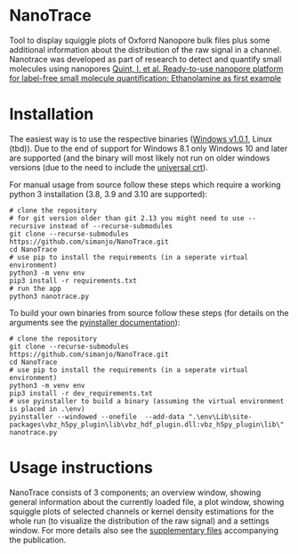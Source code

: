 # NanoTrace

Tool to display squiggle plots of Oxforrd Nanopore bulk files plus some additional information about the distribution of the raw signal in a channel. Nanotrace was developed as part of research to detect and quantify small molecules using nanopores [Quint, I. et al. Ready-to-use nanopore platform for label-free small molecule quantification: Ethanolamine as first example](https://doi.org/10.1016/j.nano.2023.102724)

# Installation

The easiest way is to use the respective binaries ([Windows v1.0.1](https://github.com/simanjo/NanoTrace/releases/download/v1.0.1/nanotrace.exe), Linux  (tbd)).
Due to the end of support for Windows 8.1 only Windows 10 and later are supported (and the binary will most likely not run on older windows versions (due to the need to include the [universal crt](https://devblogs.microsoft.com/cppblog/introducing-the-universal-crt/)).

For manual usage from source follow these steps which require a working python 3 installation (3.8, 3.9 and 3.10 are supported):
```
# clone the repository
# for git version older than git 2.13 you might need to use --recursive instead of --recurse-submodules
git clone --recurse-submodules https://github.com/simanjo/NanoTrace.git
cd NanoTrace
# use pip to install the requirements (in a seperate virtual environment)
python3 -m venv env
pip3 install -r requirements.txt
# run the app
python3 nanotrace.py
```
To build your own binaries from source follow these steps (for details on the arguments see the [pyinstaller documentation](https://pyinstaller.org/en/stable/usage.html#options)):
```
# clone the repository
git clone --recurse-submodules https://github.com/simanjo/NanoTrace.git
cd NanoTrace
# use pip to install the requirements (in a seperate virtual environment)
python3 -m venv env
pip3 install -r dev_requirements.txt
# use pyinstaller to build a binary (assuming the virtual environment is placed in .\env)
pyinstaller --windowed --onefile  --add-data ".\env\Lib\site-packages\vbz_h5py_plugin\lib\vbz_hdf_plugin.dll:vbz_h5py_plugin\lib\" nanotrace.py
```

# Usage instructions

NanoTrace consists of 3 components; an overview window, showing general information about the currently loaded file, a plot window, showing squiggle plots of selected channels or kernel density estimations for the whole run (to visualize the distribution of the raw signal) and a settings window. For more details also see the [supplementary files](https://ars.els-cdn.com/content/image/1-s2.0-S1549963423000758-mmc1.docx) accompanying the publication.
